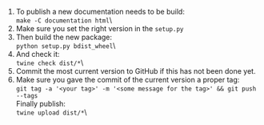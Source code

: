 1. To publish a new documentation needs to be build:\
`make -C documentation html`\
2. Make sure you set the right version in the `setup.py`
3. Then build the new package:\
`python setup.py bdist_wheel`\
4. And check it:\
`twine check dist/*`\
5. Commit the most current version to GitHub if this has not been done yet.
6. Make sure you gave the commit of the current version a proper tag:\
`git tag -a '<your tag>' -m '<some message for the tag>' && git push --tags`\
Finally publish:\
`twine upload dist/*`\